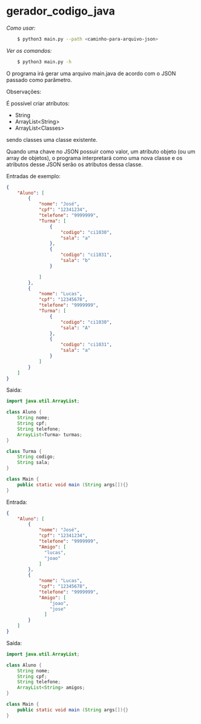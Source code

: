 # gerador_codigo_java

*Como usar:*

```bash
    $ python3 main.py --path <caminho-para-arquivo-json>
```

*Ver os comandos:*

```bash
    $ python3 main.py -h
```


O programa irá gerar uma arquivo main.java de acordo com o JSON passado como parâmetro.

Observações:

É possível criar atributos:
- String
- ArrayList\<String\>
- ArrayList\<Classes\>

sendo classes uma classe existente.

Quando uma chave no JSON possuir como valor, um atributo objeto (ou um array de objetos), o programa interpretará como uma nova classe e os atributos desse JSON serão os atributos dessa classe.

Entradas de exemplo:
```json
{
    "Aluno": [
        {
            "nome": "José",
            "cpf": "12341234",
            "telefone": "9999999",
            "Turma": [
                {
                    "codigo": "ci1030",
                    "sala": "a"
                },
                {
                    "codigo": "ci1031",
                    "sala": "b"
                }

            ]
        },
        {
            "nome": "Lucas",
            "cpf": "12345678",
            "telefone": "9999999",
            "Turma": [
                {
                    "codigo": "ci1030",
                    "sala": "A"
                },
                {
                    "codigo": "ci1031",
                    "sala": "a"
                }
            ]
        }
    ]
}
```
Saida:

```java
import java.util.ArrayList;

class Aluno {
	String nome;
	String cpf;
	String telefone;
	ArrayList<Turma> turmas;
}

class Turma {
	String codigo;
	String sala;
}

class Main {
	public static void main (String args[]){}
}
```

Entrada:
```json
{
    "Aluno": [
        {
            "nome": "José",
            "cpf": "12341234",
            "telefone": "9999999",
            "Amigo": [
              "lucas",
              "joao"
            ]
        },
        {
            "nome": "Lucas",
            "cpf": "12345678",
            "telefone": "9999999",
            "Amigo": [
                "joao",
                "jose"  
              ]
        }
    ]
}
```

Saída:
```java
import java.util.ArrayList;

class Aluno {
	String nome;
	String cpf;
	String telefone;
	ArrayList<String> amigos;
}

class Main {
	public static void main (String args[]){}
}
```